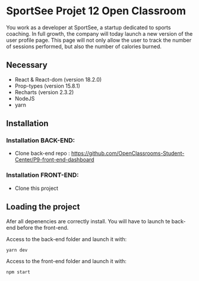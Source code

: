 # SportSee Projet 12 Open Classroom

You work as a developer at SportSee, a startup dedicated to sports coaching. In full growth, the company will today launch a new version of the user profile page. This page will not only allow the user to track the number of sessions performed, but also the number of calories burned.

## Necessary
- React & React-dom (version 18.2.0)
- Prop-types (version 15.8.1)
- Recharts (version 2.3.2)
- NodeJS
- yarn

## Installation
### Installation BACK-END:

- Clone back-end repo : https://github.com/OpenClassrooms-Student-Center/P9-front-end-dashboard

### Installation FRONT-END:

- Clone this project

## Loading the project

Afer all depenencies are correctly install.
You will have to launch te back-end before the front-end.

Access to the back-end folder and launch it with: 
```
yarn dev
```

Access to the front-end folder and launch it with:
```
npm start
```


